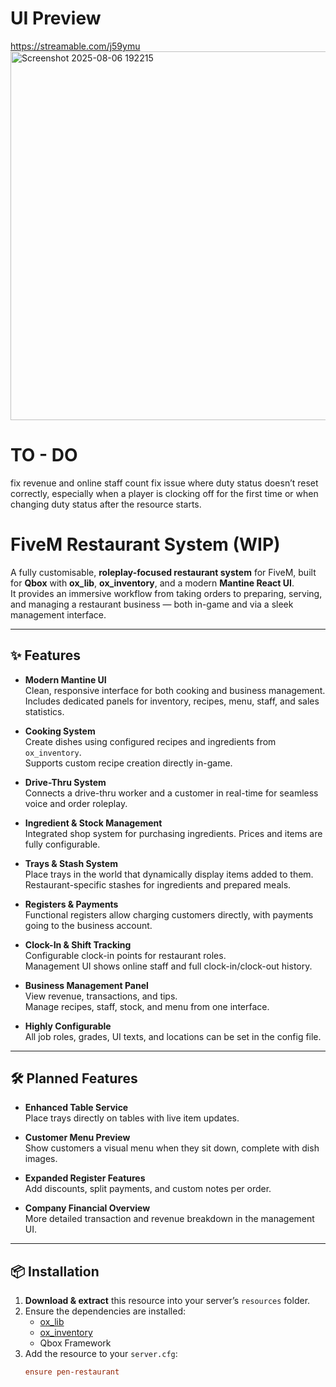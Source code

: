 # UI Preview

https://streamable.com/j59ymu
<img width="650" height="590" alt="Screenshot 2025-08-06 192215" src="https://i.ibb.co/MxYVkT67/Screenshot-2025-08-08-202857.png" />

# TO - DO

fix revenue and online staff count
fix issue where duty status doesn’t reset correctly, especially when a player is clocking off for the first time or when changing duty status after the resource starts.

# FiveM Restaurant System (WIP)

A fully customisable, **roleplay-focused restaurant system** for FiveM, built for **Qbox** with **ox_lib**, **ox_inventory**, and a modern **Mantine React UI**.  
It provides an immersive workflow from taking orders to preparing, serving, and managing a restaurant business — both in-game and via a sleek management interface.

---

## ✨ Features

- **Modern Mantine UI**  
  Clean, responsive interface for both cooking and business management.  
  Includes dedicated panels for inventory, recipes, menu, staff, and sales statistics.

- **Cooking System**  
  Create dishes using configured recipes and ingredients from `ox_inventory`.  
  Supports custom recipe creation directly in-game.

- **Drive-Thru System**  
  Connects a drive-thru worker and a customer in real-time for seamless voice and order roleplay.

- **Ingredient & Stock Management**  
  Integrated shop system for purchasing ingredients. Prices and items are fully configurable.

- **Trays & Stash System**  
  Place trays in the world that dynamically display items added to them.  
  Restaurant-specific stashes for ingredients and prepared meals.

- **Registers & Payments**  
  Functional registers allow charging customers directly, with payments going to the business account.

- **Clock-In & Shift Tracking**  
  Configurable clock-in points for restaurant roles.  
  Management UI shows online staff and full clock-in/clock-out history.

- **Business Management Panel**  
  View revenue, transactions, and tips.  
  Manage recipes, staff, stock, and menu from one interface.

- **Highly Configurable**  
  All job roles, grades, UI texts, and locations can be set in the config file.

---

## 🛠 Planned Features

- **Enhanced Table Service**  
  Place trays directly on tables with live item updates.

- **Customer Menu Preview**  
  Show customers a visual menu when they sit down, complete with dish images.

- **Expanded Register Features**  
  Add discounts, split payments, and custom notes per order.

- **Company Financial Overview**  
  More detailed transaction and revenue breakdown in the management UI.

---

## 📦 Installation

1. **Download & extract** this resource into your server’s `resources` folder.  
2. Ensure the dependencies are installed:
   - [ox_lib](https://github.com/overextended/ox_lib)
   - [ox_inventory](https://github.com/overextended/ox_inventory)
   - Qbox Framework
3. Add the resource to your `server.cfg`:
   ```cfg
   ensure pen-restaurant
